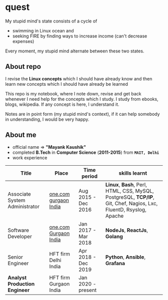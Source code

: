 # quest
My stupid mind's state consists of a cycle of
* swimming in Linux ocean and
* seeking FIRE by finding ways to increase income (can't decrease expenses)

Every moment, my stupid mind alternate between these two states.


## About repo
I revise the **Linux concepts** which I should have already know and then learn new concepts which I should have already be learned

This repo is my notebook, where I note down, revise and get back whenever I need help for the concepts which I study.
I study from ebooks, blogs, wikipedia.
If any concept is here, I understand it.

Notes are in point form (my stupid mind's context), if it can help somebody in understanding, I would be very happy.

## About me
* official name => **"Mayank Kaushik"**
* completed **B.Tech** in **Computer Science** (**2011-2015**) from **`MAIT, Delhi`**
* work experience

| Title                               | Place                                           | Time period         | skills learnt  |
| -------------                       |-------------                                    | -----               | -----|
| Associate System Administrator      | [one.com gurgaon India](https://www.google.com) | Aug 2015 - Dec 2016 | **Linux**, **Bash**, Perl, HTML, CSS, MySQL, PostgreSQL, **TCP/IP**, Git, Chef, Nagios, Lxc, FluentD, Rsyslog, Apache |
| Software Developer                  | [one.com Gurgaon India](https://www.google.com) | Jan 2017 - Mar 2018 | **NodeJs**, **ReactJs**, **Golang**  |
| Senior Engineer                     | HFT firm Delhi India                            | Apr 2018 - Dec 2019 | **Python**, **Ansible**, **Grafana** |
| **Analyst Production Engineer**     | HFT firm Gurgaon India                          | Jan 2020 - present  |
